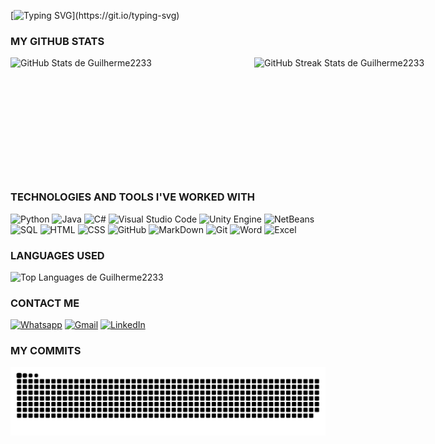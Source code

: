 [![Typing SVG](https://readme-typing-svg.herokuapp.com?font=Fira+Code&weight=300&size=50&duration=4000&pause=1000&color=3B4ADF&center=true&vCenter=true&random=false&width=1000&lines=HELLO+I'M+GUILHERME🖐️;+AND+THIS+IS+MY+PORTFOLIO!;)](https://git.io/typing-svg)

### MY GITHUB STATS

<div style="display: flex; justify-content: space-between;">
    <img src="https://github-readme-stats.vercel.app/api?username=Guilherme2233&title_color=3B4ADF&bg_color=000000&text_color=F2F2F2&icon_color=3B4ADF&border_color=F2F2F2&show_icons=true" alt="GitHub Stats de Guilherme2233" width="390" height="190">
    <img src="https://github-readme-streak-stats.herokuapp.com/?user=Guilherme2233&background=000000&sideNums=f2f2f2&currStreakNum=f2f2f2&ring=3B4ADF&fire=069ec0&sideNums=F2F2F2&sideLabels=F2F2F2&currStreakLabel=F2F2F2&dates=F2F2F2" alt="GitHub Streak Stats de Guilherme2233" width="390" height="190">
</div>


### TECHNOLOGIES AND TOOLS I'VE WORKED WITH

![Python](https://img.shields.io/badge/Python-3776AB?style=for-the-badge&logo=python&logoColor=white)
![Java](https://img.shields.io/badge/Java-ED8B00?style=for-the-badge&logo=openjdk&logoColor=white)
![C#](https://img.shields.io/badge/C%23-239120?style=for-the-badge&logo=c-sharp&logoColor=white)
![Visual Studio Code](https://img.shields.io/badge/Visual_Studio_Code-0078D4?style=for-the-badge&logo=visual%20studio%20code&logoColor=white)
![Unity Engine](https://img.shields.io/badge/Unity_Engine-100000?style=for-the-badge&logo=unity&logoColor=white)
![NetBeans](https://img.shields.io/badge/apache%20netbeans-1B6AC6?style=for-the-badge&logo=apache%20netbeans%20IDE&logoColor=white)
![SQL](https://img.shields.io/badge/MySQL-005C84?style=for-the-badge&logo=mysql&logoColor=white)
![HTML](https://img.shields.io/badge/HTML5-E34F26?style=for-the-badge&logo=html5&logoColor=white)
![CSS](https://img.shields.io/badge/CSS3-1572B6?style=for-the-badge&logo=css3&logoColor=white)
![GitHub](https://img.shields.io/badge/GitHub-100000?style=for-the-badge&logo=github&logoColor=white)
![MarkDown](https://img.shields.io/badge/Markdown-000000?style=for-the-badge&logo=markdown&logoColor=white)
![Git](https://img.shields.io/badge/GIT-E44C30?style=for-the-badge&logo=git&logoColor=white)
![Word](https://img.shields.io/badge/Word-2B579A?style=for-the-badge&logo=microsoft-word&logoColor=white)
![Excel](https://img.shields.io/badge/Excel-217346?style=for-the-badge&logo=microsoft-excel&logoColor=white)


### LANGUAGES USED
<img src="https://github-readme-stats.vercel.app/api/top-langs/?username=Guilherme2233&title_color=3B4ADF&bg_color=000000&text_color=F2F2F2&show_icons=true&hide_border=false&border_color=F2F2F2&layout=compact" alt="Top Languages de Guilherme2233" he>


### CONTACT ME
[![Whatsapp](https://img.shields.io/badge/WhatsApp-25D366?style=for-the-badge&logo=whatsapp&logoColor=white)](https://contate.me/guilherme_souza)
[![Gmail](https://img.shields.io/badge/Gmail-D14836?style=for-the-badge&logo=gmail&logoColor=white)](mailto:guilhermesouzadev1@gmail.com)
[![LinkedIn](https://img.shields.io/badge/LinkedIn-0077B5?style=for-the-badge&logo=linkedin&logoColor=white)](https://www.linkedin.com/in/guilherme-de-souza-6b6682256/)

### MY COMMITS
<picture align="center">
  <source media="(prefers-color-scheme: dark)" srcset="https://raw.githubusercontent.com/Guilherme2233/Guilherme2233/output/github-contribution-grid-snake-dark.svg">
  <source media="(prefers-color-scheme: light)" srcset="https://raw.githubusercontent.com/Guilherme2233/Guilherme2233/output/github-contribution-grid-snake-dark.svg">
  <img align="left" alt="github contribution grid snake animation" src="https://raw.githubusercontent.com/Guilherme2233/Guilherme2233/output/github-contribution-grid-snake.svg">
</picture>




